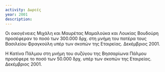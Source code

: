```yaml
---
activity: Δωρεές
year: 2001
description: 
---
```


Οι οικογένειες Μιχάλη και Μαυρέτας Μαμαλούκα και Λουκίας Βουδούρη προσέφεραν το ποσό των 300.000 δρχ. στη μνήμη του πατέρα τους Βασιλείου Φραγκούλη υπέρ των σκοπών της Εταιρείας. Δεκέμβριος 2001.

Η Κατίνα Πάλμου στη μνήμη του συζύγου της Βησσαρίωνα Πάλμου προσέφερε το ποσό των 50.000 δρχ. υπέρ των σκοπών της Εταιρείας. Δεκέμβριος 2001.

